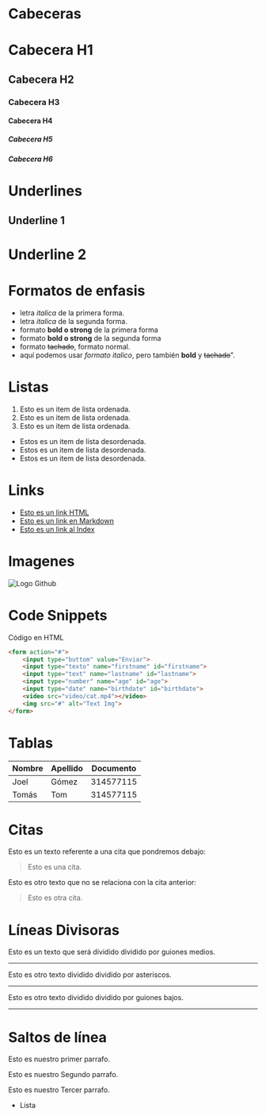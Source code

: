 # Cabeceras
# Cabecera H1
## Cabecera H2
### Cabecera H3
#### Cabecera H4
##### Cabecera H5
##### Cabecera H6

# Underlines
Underline 1
-------------

Underline 2
================

# Formatos de enfasis

- letra *italica* de la primera forma.
- letra _italica_ de la segunda forma.
- formato **bold o strong** de la primera forma
- formato __bold o strong__ de la segunda forma
- formato ~~tachado~~, formato normal.
- aquí podemos usar *formato italico*, pero también **bold** y ~~tachado~~".

# Listas
1. Esto es un item de lista ordenada.
1. Esto es un item de lista ordenada.
1. Esto es un item de lista ordenada.

- Estos es un item de lista desordenada.
- Estos es un item de lista desordenada.
- Estos es un item de lista desordenada.

# Links
- <a href="http://www.google.com">Esto es un link HTML</a>
- [Esto es un link en Markdown](http://www.google.com)
- [Esto es un link al Index](index.html)

# Imagenes
![Logo Github](https://image.flaticon.com/icons/png/512/25/25231.png)

# Code Snippets
Código en HTML
```HTML
<form action="#">
    <input type="buttom" value="Enviar">
    <input type="texto" name="firstname" id="firstname">
    <input type="text" name="lastname" id="lastname">
    <input type="number" name="age" id="age">
    <input type="date" name="birthdate" id="birthdate">
    <video src="video/cat.mp4"></video>
    <img src="#" alt="Text Img">
</form>
```

# Tablas
| Nombre | Apellido | Documento |
| ------ | -------- | --------- |
| Joel   | Gómez    | 314577115 |
| Tomás  | Tom      | 314577115 |

# Citas

Esto es un texto referente a una cita que pondremos debajo:
> Esto es una cita.

Esto es otro texto que no se relaciona con la cita anterior:
> Esto es otra cita.

# Líneas Divisoras
Esto es un texto que será dividido dividido por guiones medios.

---
Esto es otro texto dividido dividido por asteriscos.

***

Esto es otro texto dividido dividido por guiones bajos.

___

# Saltos de línea
Esto es nuestro primer parrafo.

Esto es nuestro Segundo parrafo.

Esto es nuestro Tercer parrafo.
- Lista